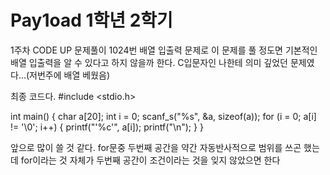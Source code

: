 # Pay1oad 1학년 2학기
1주차 CODE UP 문제풀이 
1024번
배열 입출력 문제로 이 문제를 풀 정도면
기본적인 배열 입출력을 알 수 있다고 하지 않을까 한다.
C입문자인 나한테 의미 깊었던 문제였다...(저번주에 배열 베웠음)

최종 코드다. 
#include <stdio.h>

int main() {
	char a[20];
	int i = 0;
	scanf_s("%s", &a, sizeof(a));
	for (i = 0; a[i] != '\0'; i++) {
		printf("\'%c\'", a[i]);
		printf("\n");
	}
}

앞으로 많이 쓸 것 같다.
for문중 두번째 공간을 약간 자동반사적으로 범위를 쓰곤 했는데
for이라는 것 자체가 두번째 공간이 조건이라는 것을 잊지 않았으면 한다
